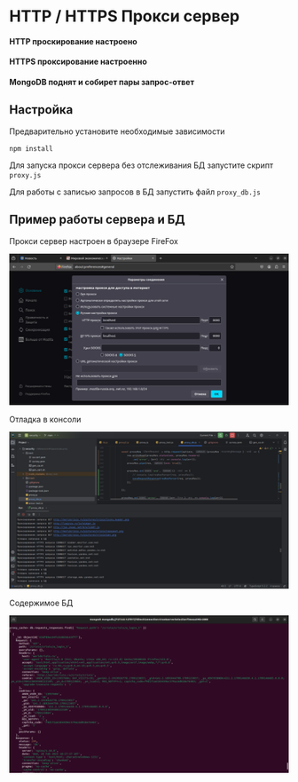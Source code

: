 # HTTP / HTTPS Прокси сервер

#### HTTP проскирование настроено

#### HTTPS проксирование настроенно

#### MongoDB поднят и собирет пары запрос-ответ

## Настройка

Предварительно установите необходимые зависимости

```
npm install
```

Для запуска прокси сервера без отслеживания БД запустите скрипт ```proxy.js```

Для работы с записью запросов в БД запустить файл ```proxy_db.js```

## Пример работы сервера и БД

Прокси сервер настроен в браузере FireFox

![img_3.png](screenshots/img_3.png)

Отладка в консоли

![img_2.png](screenshots/img_2.png)

Содержимое БД

![img_1.png](screenshots/img_1.png)